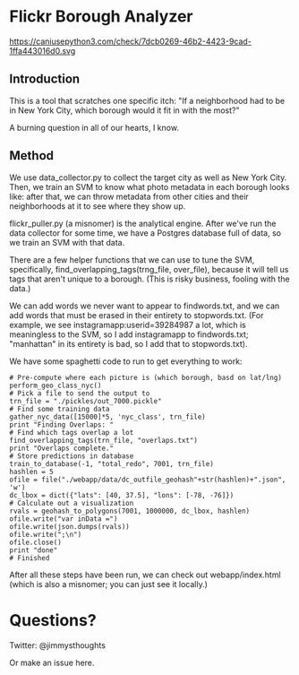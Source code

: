Flickr Borough Analyzer
=======================

https://caniusepython3.com/check/7dcb0269-46b2-4423-9cad-1ffa443016d0.svg

Introduction
------------

This is a tool that scratches one specific itch:
"If a neighborhood had to be in New York City, which borough would it fit in with the most?"

A burning question in all of our hearts, I know.

Method
------

We use data_collector.py to collect the target city as well as New York City.  Then, we train an SVM to know what photo metadata in each borough looks like: after that, we can throw metadata from other cities and their neighborhoods at it to see where they show up.

flickr_puller.py (a misnomer) is the analytical engine.  After we've run the data collector for some time, we have a Postgres database full of data, so we train an SVM with that data.  

There are a few helper functions that we can use to tune the SVM, specifically, find_overlapping_tags(trng_file, over_file), because it will tell us tags that aren't unique to a borough.  (This is risky business, fooling with the data.)  

We can add words we never want to appear to findwords.txt, and we can add words that must be erased in their entirety to stopwords.txt.  (For example, we see instagramapp:userid=39284987 a lot, which is meaningless to the SVM, so I add instagramapp to findwords.txt; "manhattan" in its entirety is bad, so I add that to stopwords.txt).

We have some spaghetti code to run to get everything to work:

    # Pre-compute where each picture is (which borough, basd on lat/lng)
    perform_geo_class_nyc()
    # Pick a file to send the output to
    trn_file = "./pickles/out_7000.pickle"
    # Find some training data
    gather_nyc_data([15000]*5, 'nyc_class', trn_file)
    print "Finding Overlaps: "
    # Find which tags overlap a lot
    find_overlapping_tags(trn_file, "overlaps.txt")
    print "Overlaps complete."
    # Store predictions in database
    train_to_database(-1, "total_redo", 7001, trn_file)
    hashlen = 5
    ofile = file("./webapp/data/dc_outfile_geohash"+str(hashlen)+".json", 'w')
    dc_lbox = dict({"lats": [40, 37.5], "lons": [-78, -76]})
    # Calculate out a visualization
    rvals = geohash_to_polygons(7001, 1000000, dc_lbox, hashlen)
    ofile.write("var inData =")
    ofile.write(json.dumps(rvals))
    ofile.write(";\n")
    ofile.close()
    print "done"
    # Finished
   
After all these steps have been run, we can check out webapp/index.html (which is also a misnomer; you can just see it locally.)

Questions?
==========
Twitter: @jimmysthoughts

Or make an issue here.
